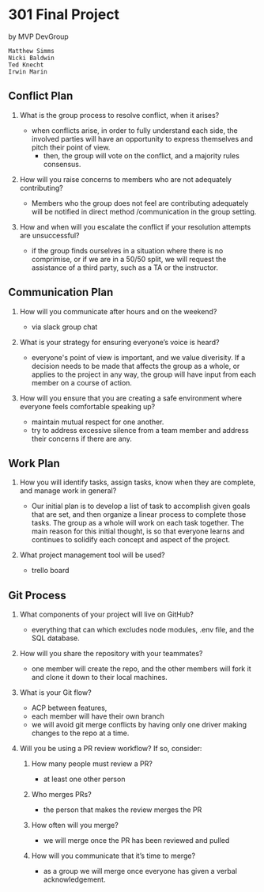 # 301 Final Project 

by  MVP DevGroup

    Matthew Simms
    Nicki Baldwin
    Ted Knecht
    Irwin Marin
  
## Conflict Plan

1. What is the group process to resolve conflict, when it arises?

    -  when conflicts arise, in order to fully understand each side, the involved parties will have an opportunity to express themselves and pitch their point of view. 
        - then, the group will vote on the conflict, and a majority rules consensus.  

1. How will you raise concerns to members who are not adequately contributing?

    - Members who the group does not feel are contributing adequately will be notified in direct method /communication in the group setting. 

1. How and when will you escalate the conflict if your resolution attempts are unsuccessful?
    
    - if the group finds ourselves in a situation where there is no comprimise, or if we are in a 50/50 split, we will request the assistance of a third party, such as a TA or the instructor. 

## Communication Plan 

1. How will you communicate after hours and on the weekend?

    - via slack group chat

1. What is your strategy for ensuring everyone’s voice is heard?

    - everyone's point of view is important, and we value diverisity. If a decision needs to be made that affects the group as a whole, or applies to the project in any way, the group will have input from each member on a course of action. 

1. How will you ensure that you are creating a safe environment where everyone feels comfortable speaking up?

    - maintain mutual respect for one another. 
    - try to address excessive silence from a team member and address their concerns if there are any. 

## Work Plan

1. How you will identify tasks, assign tasks, know when they are complete, and manage work in general?

    - Our initial plan is to develop a list of task to accomplish given goals that are set, and then organize a linear process to complete those tasks. The group as a whole will work on each task together. The main reason for this initial thought, is so that everyone learns and continues to solidify each concept and aspect of the project. 

1. What project management tool will be used?

    - trello board 

## Git Process 

1. What components of your project will live on GitHub?

    - everything that can which excludes node modules, .env file,  and the SQL database.

1. How will you share the repository with your teammates?

    - one member will create the repo, and the other members will fork it and clone it down to their local machines. 

1. What is your Git flow?

    - ACP between features,
    - each member will have their own branch
    - we will avoid git merge conflicts by having only one driver making changes to the repo at a time. 

1. Will you be using a PR review workflow? If so, consider:

    1. How many people must review a PR?

        - at least one other person

    1. Who merges PRs?
        
        - the person that makes the review merges the PR

    1. How often will you merge?

        - we will merge once the PR has been reviewed and pulled

    1. How will you communicate that it’s time to merge?

        - as a group we will merge once everyone has given a verbal acknowledgement. 
